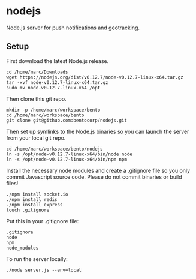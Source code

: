 # nodejs
Node.js server for push notifications and geotracking.

## Setup
First download the latest Node.js release.
```
cd /home/marc/Downloads
wget https://nodejs.org/dist/v0.12.7/node-v0.12.7-linux-x64.tar.gz
tar -xvf node-v0.12.7-linux-x64.tar.gz
sudo mv node-v0.12.7-linux-x64 /opt
```

Then clone this git repo.
```
mkdir -p /home/marc/workspace/bento
cd /home/marc/workspace/bento
git clone git@github.com:bentocorp/nodejs.git
```

Then set up symlinks to the Node.js binaries so you can launch the server from your local git repo.
```
cd /home/marc/workspace/bento/nodejs
ln -s /opt/node-v0.12.7-linux-x64/bin/node node
ln -s /opt/node-v0.12.7-linux-x64/bin/npm npm
```

Install the necessary node modules and create a .gitignore file so you only commit Javascript source code. Please do not commit binaries or build files!
```
./npm install socket.io
./npm install redis
./npm install express
touch .gitignore
```

Put this in your .gitignore file:
```
.gitignore
node
npm
node_modules
```

To run the server locally:
```
./node server.js --env=local
```

